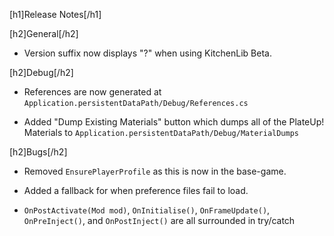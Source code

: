 [h1]Release Notes[/h1]


[h2]General[/h2]

* Version suffix now displays "?" when using KitchenLib Beta.

[h2]Debug[/h2]

* References are now generated at `Application.persistentDataPath/Debug/References.cs`
+ Added "Dump Existing Materials" button which dumps all of the PlateUp! Materials to `Application.persistentDataPath/Debug/MaterialDumps`

[h2]Bugs[/h2]

- Removed `EnsurePlayerProfile` as this is now in the base-game.
+ Added a fallback for when preference files fail to load.
- `OnPostActivate(Mod mod)`, `OnInitialise()`, `OnFrameUpdate()`, `OnPreInject()`, and `OnPostInject()` are all surrounded in try/catch
